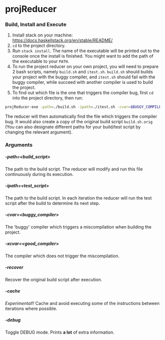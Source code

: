 # projReducer

### Build, Install and Execute
1. Install stack on your machine: 
  https://docs.haskellstack.org/en/stable/README/
2. `cd` to the project directory.
3. Run `stack install`. The name of the executable will be printed out to the console once the install is finished. You might want to add the path of the executable to your `PATH`.
4. To run the project reducer on your own project, you will need to prepare 2 bash scripts, namely `build.sh` and `itest.sh`. `build.sh` should builds your project with the buggy compiler, and `itest.sh` should fail with the buggy compiler, while succeed with another compiler is used to build the project.
5. To find out which file is the one that triggers the compiler bug, first `cd` into the project directory, then run:  
```bash
projReducer-exe -path=./build.sh -ipath=./itest.sh -cvar=$BUGGY_COMPILER -xcvar=$GOOD_COMPILER
```
The reducer will then automatically find the file which triggers the compiler bug. It would also create a copy of the original build script `build.sh.orig` (You can also designate different paths for your build/test script by changing the relevant argument).

### Arguments
##### -path=<build_script>
The path to the build script. The reducer will modify and run this file continuously during its execution.
##### -ipath=<test_script>
The path to the build script. In each iteration the reducer will run the test script after the build to determine its next step.
##### -cvar=<buggy_compiler>
The 'buggy' compiler which triggers a miscompilation when building the project.
##### -xcvar=<good_compiler>
The compiler which does not trigger the miscompilation.
##### -recover
Recover the original build script after execution. 
##### -cache
_Experimental!!_ Cache and avoid executing some of the instructions between iterations where possible.
##### -debug
Toggle DEBUG mode. Prints __a lot__ of extra information.
